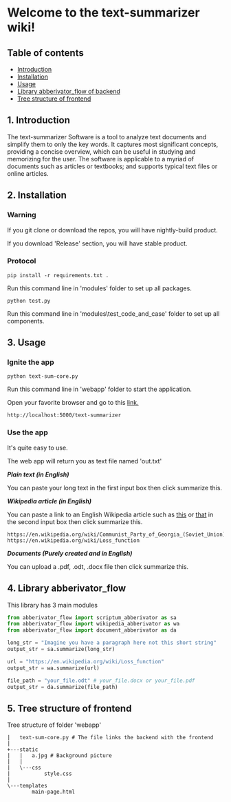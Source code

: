 # Welcome to the text-summarizer wiki!
## Table of contents
- [Introduction](https://github.com/dinhanhx/text-summarizer/blob/master/Wiki.md#1-introduction)
- [Installation](https://github.com/dinhanhx/text-summarizer/blob/master/Wiki.md#2-installation)
- [Usage](https://github.com/dinhanhx/text-summarizer/blob/master/Wiki.md#3-usage)
- [Library abberivator_flow of backend](https://github.com/dinhanhx/text-summarizer/blob/master/Wiki.md#4-library-abberivator_flow)
- [Tree structure of frontend](https://github.com/dinhanhx/text-summarizer/blob/master/Wiki.md#5-tree-structure-of-frontend)

## 1. Introduction
The text-summarizer Software is a tool to analyze text documents and simplify them to only the key words. It captures most significant concepts, providing a concise overview, which can be useful in studying and memorizing for the user. The software is applicable to a myriad of documents such as articles or textbooks; and supports typical text files or online articles.

## 2. Installation
### Warning
If you git clone or download the repos, you will have nightly-build product.

If you download 'Release' section, you will have stable product.
### Protocol
```
pip install -r requirements.txt .
```
Run this command line in 'modules' folder to set up all packages.

```
python test.py
```
Run this command line in 'modules\test_code_and_case' folder to set up all components.

## 3. Usage
### Ignite the app
```
python text-sum-core.py
```
Run this command line in 'webapp' folder to start the application.

Open your favorite browser and go to this [link.](http://localhost:5000/text-summarizer)
```
http://localhost:5000/text-summarizer
```
### Use the app
It's quite easy to use.

The web app will return you as text file named 'out.txt'

 ___Plain text (in English)___

You can paste your long text in the first input box then click summarize this.

___Wikipedia article (in English)___

You can paste a link to an English Wikipedia article such as [this](https://en.wikipedia.org/wiki/Loss_function) or [that](https://en.wikipedia.org/wiki/Communist_Party_of_Georgia_(Soviet_Union)) in the second input box then click summarize this.
```
https://en.wikipedia.org/wiki/Communist_Party_of_Georgia_(Soviet_Union)
https://en.wikipedia.org/wiki/Loss_function
```
___Documents (Purely created and in English)___

You can upload a .pdf, .odt, .docx file then click summarize this.

## 4. Library abberivator_flow
This library has 3 main modules
```python
from abberivator_flow import scriptum_abberivator as sa
from abberivator_flow import wikipedia_abberivator as wa
from abberivator_flow import document_abberivator as da
```
```python
long_str = "Imagine you have a paragraph here not this short string"
output_str = sa.summarize(long_str)
```
```python
url = "https://en.wikipedia.org/wiki/Loss_function"
output_str = wa.summarize(url)
```
```python
file_path = "your_file.odt" # your_file.docx or your_file.pdf
output_str = da.summarize(file_path)
```
## 5. Tree structure of frontend
Tree structure of folder 'webapp'
```
|   text-sum-core.py # The file links the backend with the frontend
|   
+---static
|   |   a.jpg # Background picture
|   |   
|   \---css
|           style.css
|           
\---templates
        main-page.html
```
